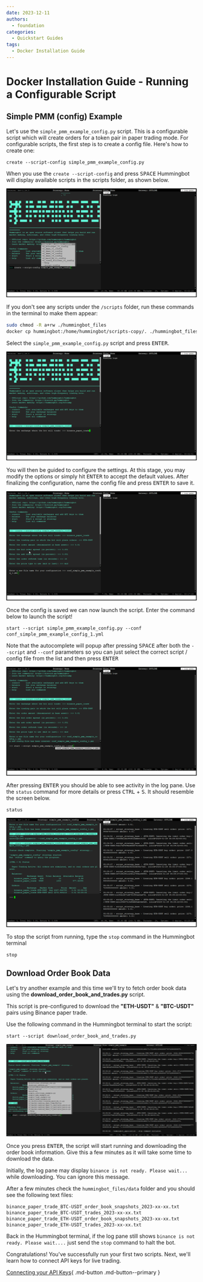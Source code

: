 ```yaml
---
date: 2023-12-11
authors:
  - foundation
categories:
  - Quickstart Guides
tags:
  - Docker Installation Guide
---
```


# Docker Installation Guide - Running a Configurable Script

## Simple PMM (config) Example

Let's use the `simple_pmm_example_config.py` script. This is a configurable script which will create orders for a token pair in paper trading mode. For configurable scripts, the first step is to create a config file. Here's how to create one:

```
create --script-config simple_pmm_example_config.py

```

When you use the `create --script-config` and press <kbd>SPACE</kbd> Hummingbot will display available scripts in the scripts folder, as shown below.

[![Alt text](create-script-config.png)](create-script-config.png)

If you don't see any scripts under the `/scripts` folder, run these commands in the terminal to make them appear: 

```bash
sudo chmod -R a+rw ./hummingbot_files
docker cp hummingbot:/home/hummingbot/scripts-copy/. ./hummingbot_files/scripts/
```

Select the `simple_pmm_example_config.py` script and press <kbd>ENTER</kbd>. 

[![Alt text](config-script.png)](config-script.png)

You will then be guided to configure the settings. At this stage, you may modify the options or simply hit <kbd>ENTER</kbd> to accept the default values. After finalizing the configuration, name the config file and press <kbd>ENTER</kbd> to save it.

[![Alt text](save-config.png)](save-config.png)


Once the config is saved we can now launch the script. Enter the command below to launch the script!

```
start --script simple_pmm_example_config.py --conf conf_simple_pmm_example_config_1.yml
```

Note that the autocomplete will popup after pressing <kbd>SPACE</kbd> after both the `--script` and `--conf` parameters so you can just select the correct script / config file from the list and then press <kbd>ENTER</kbd>

[![Alt text](load-config-script.png)](load-config-script.png)

After pressing <kbd>ENTER</kbd> you should be able to see activity in the log pane. Use the `status` command for more details or press <kbd>CTRL</kbd> + <kbd>S</kbd>. It should resemble the screen below.

```
status
```


[![Alt text](script-status.png)](script-status.png)

To stop the script from running, type the `stop` command in the Hummingbot terminal

```
stop
```

## Download Order Book Data

Let's try another example and this time we'll try to fetch order book data using the **download_order_book_and_trades.py** script.

This script is pre-configured to download the **"ETH-USDT"** & **"BTC-USDT"** pairs using Binance paper trade. 

Use the following command in the Hummingbot terminal to start the script:

```
start --script download_order_book_and_trades.py
```

![Alt text](order_book.png)

Once you press <kbd>ENTER</kbd>, the script will start running and downloading the order book information. Give this a few minutes as it will take some time to download the data.

Initially, the log pane may display `binance is not ready. Please wait...` while downloading. You can ignore this message.

After a few minutes check the `hummingbot_files/data` folder and you should see the following text files:

```
binance_paper_trade_BTC-USDT_order_book_snapshots_2023-xx-xx.txt
binance_paper_trade_BTC-USDT_trades_2023-xx-xx.txt
binance_paper_trade_ETH-USDT_order_book_snapshots_2023-xx-xx.txt
binance_paper_trade_ETH-USDT_trades_2023-xx-xx.txt
```

Back in the Hummingbot terminal, if the log pane still shows `binance is not ready. Please wait....` just send the `stop` command to halt the bot.

Congratulations! You've successfully run your first two scripts. Next, we'll learn how to connect API keys for live trading.

[Connecting your API Keys](4-api-keys.md){ .md-button .md-button--primary }
